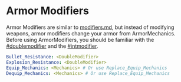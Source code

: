 # Armor Modifiers

Armor Modifiers are similar to [modifiers.md](modifiers.md "mention"), but instead of modifying weapons, armor modifiers change your armor from ArmorMechanics. Before using ArmorModifiers, you should be familiar with the [#doublemodifier](modifiers.md#doublemodifier "mention") and the [#intmodifier](modifiers.md#intmodifier "mention").

```yaml
Bullet_Resistance: <DoubleModifier>
Explosion_Resistance: <DoubleModifier>
Equip_Mechanics: <Mechanics> # Or use Replace_Equip_Mechanics
Dequip_Mechanics: <Mechanics> # Or use Replace_Equip_Mechanics
```
